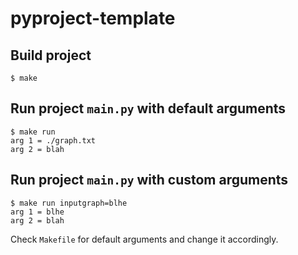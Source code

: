 # pyproject-template

## Build project

```
$ make
```

## Run project ```main.py``` with default arguments

```
$ make run
arg 1 = ./graph.txt
arg 2 = blah
```

## Run project ```main.py``` with custom arguments

```
$ make run inputgraph=blhe
arg 1 = blhe
arg 2 = blah
```

Check ```Makefile``` for default arguments and change it accordingly.

## 
